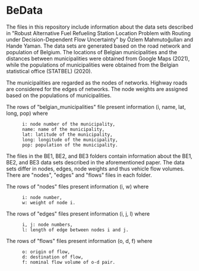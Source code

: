 # BeData
The files in this repository include information about the data sets described in "Robust Alternative Fuel Refueling Station Location Problem with Routing under Decision-Dependent Flow Uncertainty" by Özlem Mahmutoğulları and Hande Yaman. The data sets are generated based on the road network and population of Belgium. The locations of Belgian municipalities and the distances between municipalities were obtained from Google Maps (2021), while the populations of municipalities were obtained from the Belgian statistical office (STATBEL) (2020). 


The municipalities are regarded as the nodes of networks. Highway roads are considered for the edges of networks. The node weights are assigned based on the populations of municipalities.


The rows of "belgian_municipalities" file present information (i, name, lat, long, pop) where

          i: node number of the municipality,          
          name: name of the municipality,          
          lat: latitude of the municipality,          
          long: longitude of the municipality,          
          pop: population of the municipality.


The files in the BE1, BE2, and BE3 folders contain information about the BE1, BE2, and BE3 data sets described in the aforementioned paper.  The data sets differ in nodes, edges, node weights and thus vehicle flow volumes.  
There are "nodes", "edges" and "flows" files in each folder.

The rows of "nodes" files present information (i, w) where

          i: node number,
          w: weight of node i.
          
The rows of "edges" files present information (i, j, l) where

          i, j: node numbers,
          l: length of edge between nodes i and j.
          
The rows of "flows" files present information (o, d, f) where

          o: origin of flow,
          d: destination of flow,
          f: nominal flow volume of o-d pair.

